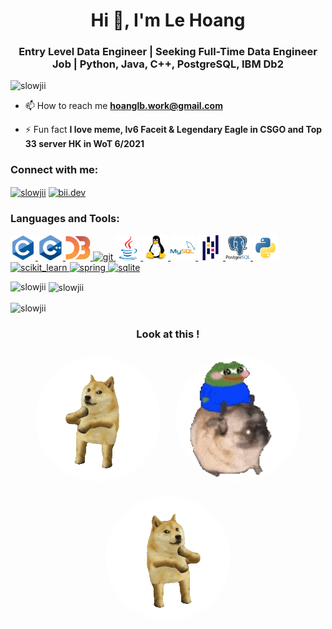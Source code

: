 <h1 align="center">Hi 👋, I'm Le Hoang</h1>
<h3 align="center">Entry Level Data Engineer | Seeking Full-Time Data Engineer Job | Python, Java, C++, PostgreSQL, IBM Db2 </h3>

<p align="left"> <img src="https://komarev.com/ghpvc/?username=slowjii&label=Profile%20views&color=0e75b6&style=flat" alt="slowjii" /> </p>



- 📫 How to reach me **hoanglb.work@gmail.com**

- ⚡ Fun fact **I love meme, lv6 Faceit & Legendary Eagle in CSGO and Top 33 server HK in WoT 6/2021**

<h3 align="left">Connect with me:</h3>
<p align="left">
<a href="https://linkedin.com/in/slowjii" target="blank"><img align="center" src="https://raw.githubusercontent.com/rahuldkjain/github-profile-readme-generator/master/src/images/icons/Social/linked-in-alt.svg" alt="slowjii" height="30" width="40" /></a>
<a href="https://fb.com/bii.dev" target="blank"><img align="center" src="https://raw.githubusercontent.com/rahuldkjain/github-profile-readme-generator/master/src/images/icons/Social/facebook.svg" alt="bii.dev" height="30" width="40" /></a>
</p>

<h3 align="left">Languages and Tools:</h3>
<p align="left"> <a href="https://www.cprogramming.com/" target="_blank" rel="noreferrer"> <img src="https://raw.githubusercontent.com/devicons/devicon/master/icons/c/c-original.svg" alt="c" width="40" height="40"/> </a> <a href="https://www.w3schools.com/cpp/" target="_blank" rel="noreferrer"> <img src="https://raw.githubusercontent.com/devicons/devicon/master/icons/cplusplus/cplusplus-original.svg" alt="cplusplus" width="40" height="40"/> </a> <a href="https://d3js.org/" target="_blank" rel="noreferrer"> <img src="https://raw.githubusercontent.com/devicons/devicon/master/icons/d3js/d3js-original.svg" alt="d3js" width="40" height="40"/> </a> <a href="https://git-scm.com/" target="_blank" rel="noreferrer"> <img src="https://www.vectorlogo.zone/logos/git-scm/git-scm-icon.svg" alt="git" width="40" height="40"/> </a> <a href="https://www.java.com" target="_blank" rel="noreferrer"> <img src="https://raw.githubusercontent.com/devicons/devicon/master/icons/java/java-original.svg" alt="java" width="40" height="40"/> </a> <a href="https://www.linux.org/" target="_blank" rel="noreferrer"> <img src="https://raw.githubusercontent.com/devicons/devicon/master/icons/linux/linux-original.svg" alt="linux" width="40" height="40"/> </a> <a href="https://www.mysql.com/" target="_blank" rel="noreferrer"> <img src="https://raw.githubusercontent.com/devicons/devicon/master/icons/mysql/mysql-original-wordmark.svg" alt="mysql" width="40" height="40"/> </a> <a href="https://pandas.pydata.org/" target="_blank" rel="noreferrer"> <img src="https://raw.githubusercontent.com/devicons/devicon/2ae2a900d2f041da66e950e4d48052658d850630/icons/pandas/pandas-original.svg" alt="pandas" width="40" height="40"/> </a> <a href="https://www.postgresql.org" target="_blank" rel="noreferrer"> <img src="https://raw.githubusercontent.com/devicons/devicon/master/icons/postgresql/postgresql-original-wordmark.svg" alt="postgresql" width="40" height="40"/> </a> <a href="https://www.python.org" target="_blank" rel="noreferrer"> <img src="https://raw.githubusercontent.com/devicons/devicon/master/icons/python/python-original.svg" alt="python" width="40" height="40"/> </a> <a href="https://scikit-learn.org/" target="_blank" rel="noreferrer"> <img src="https://upload.wikimedia.org/wikipedia/commons/0/05/Scikit_learn_logo_small.svg" alt="scikit_learn" width="40" height="40"/> </a> <a href="https://spring.io/" target="_blank" rel="noreferrer"> <img src="https://www.vectorlogo.zone/logos/springio/springio-icon.svg" alt="spring" width="40" height="40"/> </a> <a href="https://www.sqlite.org/" target="_blank" rel="noreferrer"> <img src="https://www.vectorlogo.zone/logos/sqlite/sqlite-icon.svg" alt="sqlite" width="40" height="40"/> </a> </p>

<p><img align="left" src="https://github-readme-stats.vercel.app/api/top-langs?username=slowjii&show_icons=true&locale=en&layout=compact" alt="slowjii" /></p>

<p>&nbsp;<img align="center" src="https://github-readme-stats.vercel.app/api?username=slowjii&show_icons=true&locale=en" alt="slowjii" /></p>

<p><img align="center" src="https://github-readme-streak-stats.herokuapp.com/?user=slowjii&" alt="slowjii" /></p>


<h3 align="center">Look at this !</h3>

<p align="center">
  <img src="https://github.com/SlowJii/SlowJii/raw/main/dog-dancing-unscreen.gif" alt="dog dancing left" style="border-radius: 50%; width: 200px; height: 200px; display: inline-block; margin: 10px;">
  <img src="https://github.com/SlowJii/SlowJii/raw/main/pepe_cuoi_cho.gif" alt="pepe laughing" style="border-radius: 50%; width: 200px; height: 200px; display: inline-block; margin: 10px;">
  <img src="https://github.com/SlowJii/SlowJii/raw/main/com-reverse-unscreen.gif" alt="dog dancing right" style="border-radius: 50%; width: 200px; height: 200px; display: inline-block; margin: 10px;">
</p>


